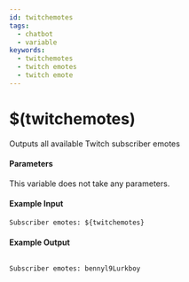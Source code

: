 ```yaml
---
id: twitchemotes
tags:
  - chatbot
  - variable
keywords:
  - twitchemotes
  - twitch emotes
  - twitch emote
---
```

# $(twitchemotes)
Outputs all available Twitch subscriber emotes
#### Parameters
This variable does not take any parameters.
#### Example Input
```
Subscriber emotes: ${twitchemotes}
```
#### Example Output

```

Subscriber emotes: bennyl9Lurkboy
```

